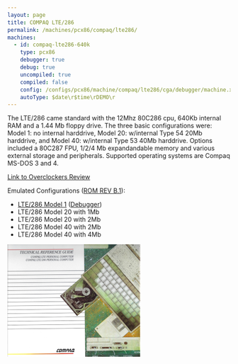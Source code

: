 ```yaml
---
layout: page
title: COMPAQ LTE/286
permalink: /machines/pcx86/compaq/lte286/
machines:
  - id: compaq-lte286-640k
    type: pcx86
    debugger: true
    debug: true
    uncompiled: true
    compiled: false
    config: /configs/pcx86/machine/compaq/lte286/cga/debugger/machine.xml
    autoType: $date\r$time\rDEMO\r
---
```


The LTE/286 came standard with the 12Mhz 80C286 cpu, 640Kb internal RAM and a 1.44 Mb floppy drive. The three basic configurations were: Model 1: no internal harddrive, Model 20: w/internal Type 54 20Mb harddrive, and Model 40: w/internal Type 53 40Mb harddrive.  Options included a 80C287 FPU, 1/2/4 Mb expandandable memory and various external storage and peripherals. Supported operating systems are Compaq MS-DOS 3 and 4.

[Link to Overclockers Review](https://www.overclockers.com/compaq-lte-286-model-40/)

Emulated Configurations ([ROM REV B.1](/machines/pcx86/compaq/lte286/rom/)):
  - [LTE/286 Model 1](/configs/pcx86/machine/compaq/lte286/cga/machine.xml) ([Debugger](/configs/pcx86/machine/compaq/lte286/cga/debugger/machine.xml))
  - LTE/286 Model 20 with 1Mb
  - LTE/286 Model 20 with 2Mb
  - LTE/286 Model 40 with 2Mb
  - LTE/286 Model 40 with 4Mb

[![LTE/286 Technical Reference Guide](/machines/pcx86/compaq/lte286/covers/COMPAQ_LTE_LTE286_Technical_Reference_Guide_1990_03.jpg)](https://ia601508.us.archive.org/20/items/trg-lte-lte-286-1990-03/TRG_LTE_LTE286_1990_03.pdf)
